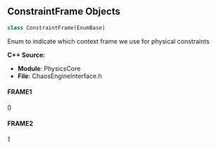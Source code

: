 ## ConstraintFrame Objects

```python
class ConstraintFrame(EnumBase)
```

Enum to indicate which context frame we use for physical constraints

**C++ Source:**

- **Module**: PhysicsCore
- **File**: ChaosEngineInterface.h

<a id="unreal.ConstraintFrame.FRAME1"></a>

#### FRAME1

0

<a id="unreal.ConstraintFrame.FRAME2"></a>

#### FRAME2

1

<a id="unreal.SettingsDOF"></a>